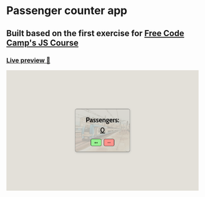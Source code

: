 # Passenger counter app

## Built based on the first exercise for [Free Code Camp's JS Course](https://youtu.be/jS4aFq5-91M)

### [Live preview 🎨](https://rwxdan.github.io/passenger-counter-app/)

![](./assets/images/screenshot.png)
